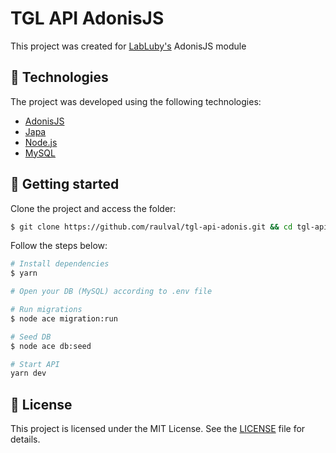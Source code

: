 # TGL API AdonisJS

This project was created for [LabLuby's](https://luby.com.br/labluby/) AdonisJS module

## 🧪 Technologies

The project was developed using the following technologies:

- [AdonisJS](https://adonisjs.com/)
- [Japa](https://japa.dev/)
- [Node.js](https://nodejs.org/)
- [MySQL](https://redux.js.org/)

## 🚀 Getting started

Clone the project and access the folder:

```bash
$ git clone https://github.com/raulval/tgl-api-adonis.git && cd tgl-api-adonis
```

Follow the steps below:
```bash
# Install dependencies
$ yarn

# Open your DB (MySQL) according to .env file

# Run migrations
$ node ace migration:run

# Seed DB
$ node ace db:seed

# Start API
yarn dev
```

## 📝 License

This project is licensed under the MIT License. See the [LICENSE](LICENSE.md) file for details.
